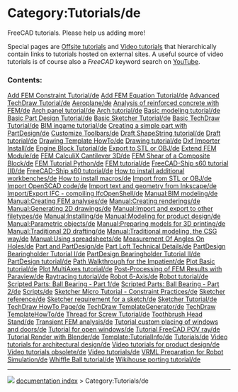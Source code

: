 # Category:Tutorials/de
FreeCAD tutorials. Please help us adding more!

Special pages are [Offsite tutorials](Offsite_tutorials/de.md) and [Video tutorials](Video_tutorials/de.md) that hierarchically contain links to tutorials hosted on external sites. A useful source of video tutorials is of course also a *FreeCAD* keyword search on [YouTube](http://YouTube.com).

### Contents:

    
  [Add FEM Constraint Tutorial/de](Add_FEM_Constraint_Tutorial/de.md)                                     [Add FEM Equation Tutorial/de](Add_FEM_Equation_Tutorial/de.md)                                         [Advanced TechDraw Tutorial/de](Advanced_TechDraw_Tutorial/de.md)
  [Aeroplane/de](Aeroplane/de.md)                                                                         [Analysis of reinforced concrete with FEM/de](Analysis_of_reinforced_concrete_with_FEM/de.md)           [Arch panel tutorial/de](Arch_panel_tutorial/de.md)
  [Arch tutorial/de](Arch_tutorial/de.md)                                                                 [Basic modeling tutorial/de](Basic_modeling_tutorial/de.md)                                             [Basic Part Design Tutorial/de](Basic_Part_Design_Tutorial/de.md)
  [Basic Sketcher Tutorial/de](Basic_Sketcher_Tutorial/de.md)                                             [Basic TechDraw Tutorial/de](Basic_TechDraw_Tutorial/de.md)                                             [BIM ingame tutorial/de](BIM_ingame_tutorial/de.md)
  [Creating a simple part with PartDesign/de](Creating_a_simple_part_with_PartDesign/de.md)               [Customize Toolbars/de](Customize_Toolbars/de.md)                                                       [Draft ShapeString tutorial/de](Draft_ShapeString_tutorial/de.md)
  [Draft tutorial/de](Draft_tutorial/de.md)                                                               [Drawing Template HowTo/de](Drawing_Template_HowTo/de.md)                                               [Drawing tutorial/de](Drawing_tutorial/de.md)
  [Dxf Importer Install/de](Dxf_Importer_Install/de.md)                                                   [Engine Block Tutorial/de](Engine_Block_Tutorial/de.md)                                                 [Export to STL or OBJ/de](Export_to_STL_or_OBJ/de.md)
  [Extend FEM Module/de](Extend_FEM_Module/de.md)                                                         [FEM CalculiX Cantilever 3D/de](FEM_CalculiX_Cantilever_3D/de.md)                                       [FEM Shear of a Composite Block/de](FEM_Shear_of_a_Composite_Block/de.md)
  [FEM Tutorial Python/de](FEM_Tutorial_Python/de.md)                                                     [FEM tutorial/de](FEM_tutorial/de.md)                                                                   [FreeCAD-Ship s60 tutorial (II)/de](FreeCAD-Ship_s60_tutorial_(II)/de.md)
  [FreeCAD-Ship s60 tutorial/de](FreeCAD-Ship_s60_tutorial/de.md)                                         [How to install additional workbenches/de](How_to_install_additional_workbenches/de.md)                 [How to install macros/de](How_to_install_macros/de.md)
  [Import from STL or OBJ/de](Import_from_STL_or_OBJ/de.md)                                               [Import OpenSCAD code/de](Import_OpenSCAD_code/de.md)                                                   [Import text and geometry from Inkscape/de](Import_text_and_geometry_from_Inkscape/de.md)
  [Import/Export IFC - compiling IfcOpenShell/de](Import/Export_IFC_-_compiling_IfcOpenShell/de.md)       [Manual:BIM modeling/de](Manual:BIM_modeling/de.md)                                                     [Manual:Creating FEM analyses/de](Manual:Creating_FEM_analyses/de.md)
  [Manual:Creating renderings/de](Manual:Creating_renderings/de.md)                                       [Manual:Generating 2D drawings/de](Manual:Generating_2D_drawings/de.md)                                 [Manual:Import and export to other filetypes/de](Manual:Import_and_export_to_other_filetypes/de.md)
  [Manual:Installing/de](Manual:Installing/de.md)                                                         [Manual:Modeling for product design/de](Manual:Modeling_for_product_design/de.md)                       [Manual:Parametric objects/de](Manual:Parametric_objects/de.md)
  [Manual:Preparing models for 3D printing/de](Manual:Preparing_models_for_3D_printing/de.md)             [Manual:Traditional 2D drafting/de](Manual:Traditional_2D_drafting/de.md)                               [Manual:Traditional modeling, the CSG way/de](Manual:Traditional_modeling,_the_CSG_way/de.md)
  [Manual:Using spreadsheets/de](Manual:Using_spreadsheets/de.md)                                         [Measurement Of Angles On Holes/de](Measurement_Of_Angles_On_Holes/de.md)                               [Part and PartDesign/de](Part_and_PartDesign/de.md)
  [Part Loft Technical Details/de](Part_Loft_Technical_Details/de.md)                                     [PartDesign Bearingholder Tutorial I/de](PartDesign_Bearingholder_Tutorial_I/de.md)                     [PartDesign Bearingholder Tutorial II/de](PartDesign_Bearingholder_Tutorial_II/de.md)
  [PartDesign tutorial/de](PartDesign_tutorial/de.md)                                                     [Path Walkthrough for the Impatient/de](Path_Walkthrough_for_the_Impatient/de.md)                       [Plot Basic tutorial/de](Plot_Basic_tutorial/de.md)
  [Plot MultiAxes tutorial/de](Plot_MultiAxes_tutorial/de.md)                                             [Post-Processing of FEM Results with Paraview/de](Post-Processing_of_FEM_Results_with_Paraview/de.md)   [Raytracing tutorial/de](Raytracing_tutorial/de.md)
  [Robot 6-Axis/de](Robot_6-Axis/de.md)                                                                   [Robot tutorial/de](Robot_tutorial/de.md)                                                               [Scripted Parts: Ball Bearing - Part 1/de](Scripted_Parts:_Ball_Bearing_-_Part_1/de.md)
  [Scripted Parts: Ball Bearing - Part 2/de](Scripted_Parts:_Ball_Bearing_-_Part_2/de.md)                 [Scripts/de](Scripts/de.md)                                                                             [Sketcher Micro Tutorial - Constraint Practices/de](Sketcher_Micro_Tutorial_-_Constraint_Practices/de.md)
  [Sketcher reference/de](Sketcher_reference/de.md)                                                       [Sketcher requirement for a sketch/de](Sketcher_requirement_for_a_sketch/de.md)                         [Sketcher Tutorial/de](Sketcher_Tutorial/de.md)
  [TechDraw HowTo Page/de](TechDraw_HowTo_Page/de.md)                                                     [TechDraw TemplateGenerator/de](TechDraw_TemplateGenerator/de.md)                                       [TechDraw TemplateHowTo/de](TechDraw_TemplateHowTo/de.md)
  [Thread for Screw Tutorial/de](Thread_for_Screw_Tutorial/de.md)                                         [Toothbrush Head Stand/de](Toothbrush_Head_Stand/de.md)                                                 [Transient FEM analysis/de](Transient_FEM_analysis/de.md)
  [Tutorial custom placing of windows and doors/de](Tutorial_custom_placing_of_windows_and_doors/de.md)   [Tutorial for open windows/de](Tutorial_for_open_windows/de.md)                                         [Tutorial FreeCAD POV ray/de](Tutorial_FreeCAD_POV_ray/de.md)
  [Tutorial Render with Blender/de](Tutorial_Render_with_Blender/de.md)                                   [Template:TutorialInfo/de](Template:TutorialInfo/de.md)                                                 [Tutorials/de](Tutorials/de.md)
  [Video tutorials for architectural design/de](Video_tutorials_for_architectural_design/de.md)           [Video tutorials for product design/de](Video_tutorials_for_product_design/de.md)                       [Video tutorials obsolete/de](Video_tutorials_obsolete/de.md)
  [Video tutorials/de](Video_tutorials/de.md)                                                             [VRML Preparation for Robot Simulation/de](VRML_Preparation_for_Robot_Simulation/de.md)                 [Whiffle Ball tutorial/de](Whiffle_Ball_tutorial/de.md)
  [Wikihouse porting tutorial/de](Wikihouse_porting_tutorial/de.md)



---
![](images/Right_arrow.png) [documentation index](../README.md) > Category:Tutorials/de
